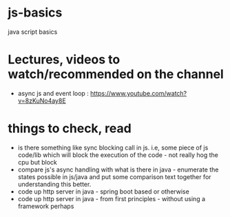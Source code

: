 # js-basics
java script basics

# Lectures, videos to watch/recommended on the channel
* async js and event loop : https://www.youtube.com/watch?v=8zKuNo4ay8E

# things to check, read
* is there something like sync blocking call in js. i.e, some piece of
  js code/lib which will block the execution of the code - not really
  hog the cpu but block
* compare js's async handling with what is there in java - enumerate the
  states possible in js/java and put some comparison text together for
  understanding this better.
* code up http server in java - spring boot based or otherwise
* code up http server in java - from first principles - without using a framework perhaps
